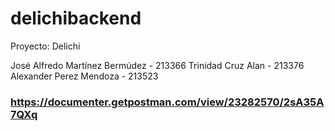 # delichibackend

Proyecto: Delichi

José Alfredo Martínez Bermúdez - 213366
Trinidad Cruz Alan - 213376
Alexander Perez Mendoza - 213523

### https://documenter.getpostman.com/view/23282570/2sA35A7QXq